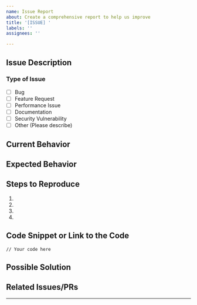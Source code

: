 ```yaml
---
name: Issue Report
about: Create a comprehensive report to help us improve
title: '[ISSUE] '
labels: ''
assignees: ''

---
```

## Issue Description
<!-- Provide a clear and concise description of the issue -->

### Type of Issue
<!-- Please check the one that applies to this issue using an "x" -->
- [ ] Bug
- [ ] Feature Request
- [ ] Performance Issue
- [ ] Documentation
- [ ] Security Vulnerability
- [ ] Other (Please describe)

## Current Behavior
<!-- Describe what actually happens -->

## Expected Behavior
<!-- Describe what you expected to happen -->

## Steps to Reproduce
<!-- For bugs, provide detailed steps to reproduce the issue -->
1. 
2. 
3. 
4. 

## Code Snippet or Link to the Code
<!-- If applicable, provide a code snippet demonstrating the issue -->
```
// Your code here
```

## Possible Solution
<!-- If you have suggestions on how to fix the issue, please describe them here -->

## Related Issues/PRs
<!-- List any related issues or pull requests -->

---

<!-- 
## Checklist
Please check all applicable items before submitting the issue:
- [ ] I have searched for similar issues and this is not a duplicate
- [ ] I have provided all the necessary information to understand the issue
- [ ] I have added appropriate labels (if you have permission)
- [ ] I have verified this issue still exists on the latest version
-->

